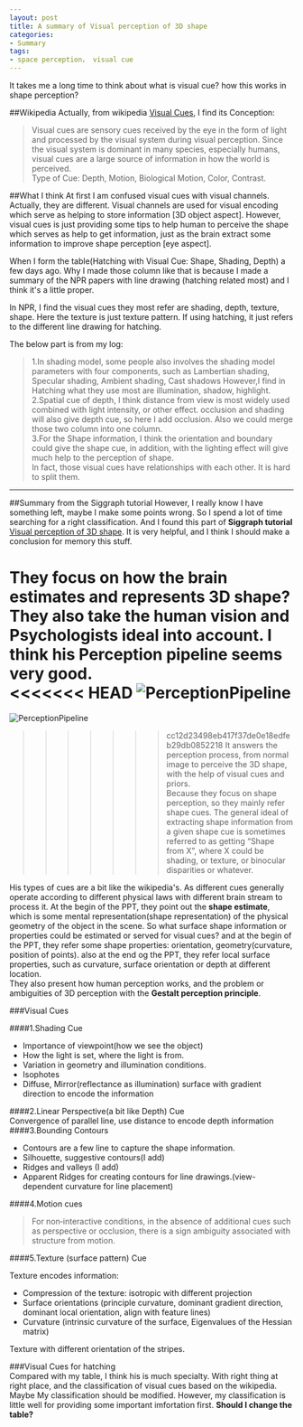 ```yaml
---
layout: post
title: A summary of Visual perception of 3D shape 
categories:
- Summary
tags:
- space perception， visual cue
---
```


It takes me a long time to think about what is visual cue? how this works in shape perception?    

##Wikipedia
Actually, from wikipedia [Visual Cues](https://en.wikipedia.org/wiki/Sensory_cue#Visual_Cues), I find its Conception:    
>Visual cues are sensory cues received by the eye in the form of light and processed by the visual system during visual perception. Since the visual system is dominant in many species, especially humans, visual cues are a large source of information in how the world is perceived.    
Type of Cue: Depth, Motion, Biological Motion, Color, Contrast.

##What I think
At first I am confused visual cues with visual channels. Actually, they are different. Visual channels are used for visual encoding which serve as helping to store information [3D object aspect]. However, visual cues is just providing some tips to help human to perceive the shape which serves as help to get information, just as the brain extract some information to improve shape perception [eye aspect].

When I form the table(Hatching with Visual Cue: Shape, Shading, Depth) a few days ago. Why I made those column like that is because I made a summary of the NPR papers with line drawing (hatching related most) and I think it's a little proper.    

In NPR, I find the visual cues they most refer are shading, depth, texture, shape. Here the texture is just texture pattern. If using hatching, it just refers to the different line drawing for hatching.

The below part is from my log:
>1.In shading model, some people also involves the shading model parameters with four components, such as Lambertian shading, Specular shading, Ambient shading, Cast shadows
However,I find in Hatching what they use most are illumination, shadow, highlight.    
>2.Spatial cue of depth, I think distance from view is most widely used combined with light intensity, or other effect. occlusion and shading will also give depth cue, so here I add occlusion. Also we could merge those two column into one column.    
>3.For the Shape information, I think the orientation and boundary could give the shape cue, in addition, with the lighting effect will give much help to the perception of shape.    
In fact, those visual cues have relationships with each other. It is hard to split them.    

- - - - - -
##Summary from the Siggraph tutorial
However, I really know I have something left, maybe I make some points wrong. So I spend a lot of time searching for a right classification. And I found this part of __Siggraph tutorial__ [
Visual perception of 3D shape](http://dl.acm.org/citation.cfm?id=1667263). It is very helpful, and I think I should make a conclusion for memory this stuff.

They focus on how the brain estimates and represents 3D shape? They also take the human vision and Psychologists ideal into account.
I think his Perception pipeline seems very good.    
<<<<<<< HEAD
![PerceptionPipeline](http://zhuyongnan.cn/picture/2014/2/PerceptionPipline.jpg)    
=======

![PerceptionPipeline](http://zhuyongnan.cn/picture/2014/2/PerceptionPipline.jpg)    

>>>>>>> cc12d23498eb417f37de0e18edfeb29db0852218
It answers the perception process, from normal image to perceive the 3D shape, with the help of visual cues and priors.    
Because they focus on shape perception, so they mainly refer shape cues.
>The general ideal of extracting shape information from a given shape cue is sometimes referred to as getting “Shape from X”, where X could be shading, or texture, or binocular disparities or whatever.    

His types of cues are a bit like the wikipedia's. As different cues generally operate according to different physical laws with different brain stream to process it. At the begin of the PPT, they point out the __shape estimate__, which is some mental representation(shape representation) of the physical geometry of the object in the scene.
So what surface shape information or properties could be estimated or served for visual cues? and at the begin of the PPT, they refer some shape properties: orientation, geometry(curvature, position of points). also at the end og the PPT, they refer local surface properties, such as curvature, surface orientation or depth at different location.    
They also present how human perception works, and  the problem or ambiguities of 3D perception with the __Gestalt perception principle__.    

###Visual Cues    

####1.Shading Cue    
* Importance of viewpoint(how we see the object)    
* How the light is set, where the light is from.
* Variation in geometry and illumination conditions.
* Isophotes
* Diffuse, Mirror(reflectance as illumination) surface with gradient direction to encode the information    

####2.Linear Perspective(a bit like Depth) Cue    
Convergence of parallel line, use distance to encode depth information        
####3.Bounding Contours    
* Contours are a few line to capture the shape information.    
* Silhouette, suggestive contours(I add)
* Ridges and valleys (I add)    
* Apparent Ridges for creating contours for line drawings.(view-dependent curvature for line placement)      

####4.Motion cues      
>For non‐interactive conditions, in the absence of additional cues such as perspective or occlusion, there is a sign ambiguity associated with structure from motion.

####5.Texture (surface pattern) Cue   

Texture encodes information:      
   
* Compression of the texture: isotropic with different projection      
* Surface orientations (principle curvature, dominant gradient direction, dominant local orientation, align with feature lines)      
* Curvature (intrinsic curvature of the surface, Eigenvalues of the Hessian matrix)     

Texture with different orientation of the stripes.    

###Visual Cues for hatching     
Compared with my table, I think his is much specialty. With right thing at right place, and the classification of visual cues based on the wikipedia. Maybe My classification should be modified. However, my classification is little well for providing some important imfortation first. 
__Should I change the table?__
